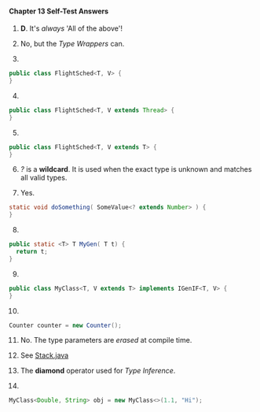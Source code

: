 #### Chapter 13 Self-Test Answers

1) **D**.  It's _always_ 'All of the above'!

2)  No, but the _Type_ _Wrappers_ can.

3)
```java
public class FlightSched<T, V> {
}
```

4)
```java
public class FlightSched<T, V extends Thread> {
}
```

5)
```java
public class FlightSched<T, V extends T> {
}
```

6) *?* is a **wildcard**.  It is used when the exact type is unknown and matches all valid types.

7)  Yes.
```java
static void doSomething( SomeValue<? extends Number> ) {
}
```

8)
```java
public static <T> T MyGen( T t) {
  return t;
}
```

9)
```java
public class MyClass<T, V extends T> implements IGenIF<T, V> {
}
```

10)
```java
Counter counter = new Counter();
```

11)  No.  The type parameters are _erased_ at compile time.

12) See [Stack.java](src/com/selftest/stack/Stack.java)

13)  The **diamond** operator used for _Type_ _Inference_.

14)  
```java
MyClass<Double, String> obj = new MyClass<>(1.1, "Hi");
```